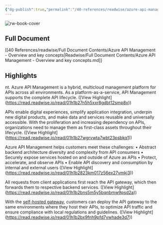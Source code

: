 ```yaml
---
{"dg-publish":true,"permalink":"/40-references/readwise/azure-api-management-overview-and-key-concepts/","tags":["rw/articles"]}
---
```


![rw-book-cover](https://readwise-assets.s3.amazonaws.com/media/uploaded_book_covers/profile_921743/logo-ms-social_rUrD9xy.png)

## Full Document
[[40 References/readwise/Full Document Contents/Azure API Management - Overview and key concepts\|Readwise/Full Document Contents/Azure API Management - Overview and key concepts.md]]

## Highlights
nt. Azure API Management is a hybrid, multicloud management platform for APIs across all environments. As a platform-as-a-service, API Management supports the complete API lifecycle. ([View Highlight] (https://read.readwise.io/read/01h1b27n5h5xxr8gdbt12smp8x))


APIs enable digital experiences, simplify application integration, underpin new digital products, and make data and services reusable and universally accessible. ​With the proliferation and increasing dependency on APIs, organizations need to manage them as first-class assets throughout their lifecycle.​ ([View Highlight] (https://read.readwise.io/read/01h1b27wgrvwta7wbt23psbkq1))


Azure API Management helps customers meet these challenges:
• Abstract backend architecture diversity and complexity from API consumers
• Securely expose services hosted on and outside of Azure as APIs
• Protect, accelerate, and observe APIs
• Enable API discovery and consumption by internal and external users ([View Highlight] (https://read.readwise.io/read/01h1b2823km017z56ex27vmkj3))


All requests from client applications first reach the API gateway, which then forwards them to respective backend services. ([View Highlight] (https://read.readwise.io/read/01h1b2bns5m5y5bqnbmw9psd2a))


With the [self-hosted gateway](https://learn.microsoft.com/en-us/azure/api-management/api-management-key-concepts/self-hosted-gateway-overview), customers can deploy the API gateway to the same environments where they host their APIs, to optimize API traffic and ensure compliance with local regulations and guidelines. ([View Highlight] (https://read.readwise.io/read/01h1b2bx9fnh9pfd7ywhade3d7))


